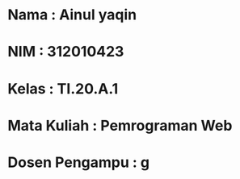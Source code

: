 # Nama          : Ainul yaqin
# NIM           : 312010423
# Kelas         : TI.20.A.1
# Mata Kuliah   : Pemrograman Web
# Dosen Pengampu    : g